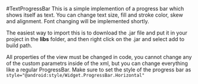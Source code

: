 #TextProgressBar
This is a simple implemention of a progress bar which shows itself as text.
You can change text size, fill and stroke color, skew and alignment. Font changing will be implemented shortly.

The easiest way to import this is to download the .jar file and put it in your project in the __libs__ folder, and then right click on the .jar and select add to build path.

All properties of the view must be changed in code, you cannot change any of the custom parametrs inside of the xml, but you can change everything like a regular ProgressBar. Make sure to set the style of the progress bar as `style="@android:style/Widget.ProgressBar.Horizontal"`
